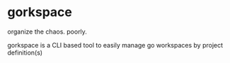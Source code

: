 # gorkspace
organize the chaos. poorly. 

gorkspace is a CLI based tool to easily manage go workspaces by project definition(s)